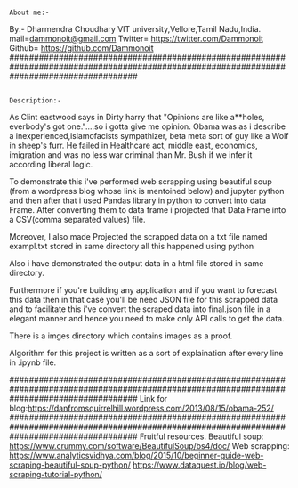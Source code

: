                                                                        About me:-
By:- Dharmendra Choudhary
VIT university,Vellore,Tamil Nadu,India.
mail=dammonoit@gmail.com
Twitter= https://twitter.com/Dammonoit
Github= https://github.com/Dammonoit
##########################################################################################################################################

                                                                    Description:-

 As Clint eastwood says in Dirty harry that "Opinions are like a**holes, everbody's got one."....so i gotta give me opinion.
Obama was as i describe a inexperienced,islamofacists sympathizer, beta meta sort of guy like a Wolf in sheep's furr. He failed in Healthcare act, middle east, economics, imigration and was no less war criminal than Mr. Bush if we infer it according liberal logic.

 To demonstrate this i've performed web scrapping using beautiful soup (from a wordpress blog whose link is mentoined below) and jupyter python and then after that i used Pandas library in python to convert into data Frame. After converting them to data frame i projected that Data Frame into a CSV(comma separated values) file.

 Moreover, I also made Projected the scrapped data on a txt file named exampl.txt stored in same directory all this happened using python 

 Also i have demonstrated the output data in a html file stored in same directory.

 Furthermore if you're building any application and if you want to forecast this data then in that case you'll be need JSON file for this scrapped data and to facilitate this i've convert the scraped data into final.json file in a elegant manner and hence you need to make only API calls to get the data.

 There is a imges directory which contains images as a proof.

 Algorithm for this project is written as a sort of explaination after every line in .ipynb file.

##########################################################################################################################################
Link for blog:https://danfromsquirrelhill.wordpress.com/2013/08/15/obama-252/
########################################################################################################################################## 
                                                          Fruitful resources.
Beautiful soup: https://www.crummy.com/software/BeautifulSoup/bs4/doc/
Web scrapping: https://www.analyticsvidhya.com/blog/2015/10/beginner-guide-web-scraping-beautiful-soup-python/
               https://www.dataquest.io/blog/web-scraping-tutorial-python/
